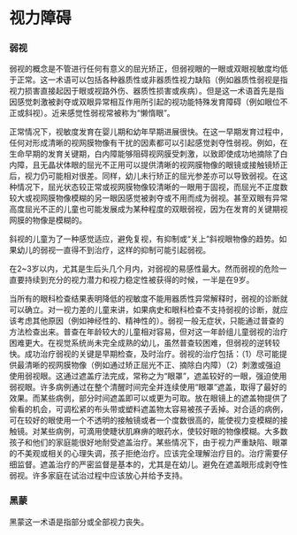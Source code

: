 # 视力障碍

### 弱视

弱视的概念是不管进行任何有意义的屈光矫正，但弱视眼的一眼或双眼视敏度均低于正常。这一术语可以包括各种器质性或非器质性视力缺陷（例如器质性弱视是指视力损害直接起因于眼或视路外伤、器质性损害或疾病）。但是这一术语首先是指因感觉刺激被剥夺或双眼异常相互作用所引起的视功能特殊发育障碍（例如眼位不正或斜视）。近来感觉性弱视常被称为“懒惰眼”。

正常情况下，视敏度发育在婴儿期和幼年早期进展很快。在这一早期发育过程中，任何对形成清晰的视网膜物像有干扰的因素都可以引起感觉剥夺性弱视。例如，在生命早期的发育关键期，白内障能够阻碍视网膜受刺激，以致即使成功地摘除了白内障，且无晶状体眼的屈光不正用可以提供清晰的视网膜物像的眼镜或接触镜矫正后，视力仍可能相对很差。同样，幼儿未行矫正的屈光参差亦可以导致弱视。在这种情况下，屈光状态较正常或视网膜物像较清晰的一眼用于固视，而屈光不正度数较大或视网膜物像模糊的另一眼因感觉被剥夺或不用而成为弱视。甚至双眼有异常高度屈光不正的儿童也可能发展成为某种程度的双眼弱视，因为在发育的关键期视网膜的物像是模糊的。

斜视的儿童为了一种感觉适应，避免复视，有抑制或“关上”斜视眼物像的趋势。如果幼儿的弱视一直得不到治疗，这样的抑制可能引起弱视。

在2~3岁以内，尤其是生后头几个月内，对弱视的易感性最大。然而弱视的危险一直要持续到充分的视力潜力和视力稳定性被获得的时候，一半是在9岁。

当所有的眼科检查结果表明降低的视敏度不能用器质性异常解释时，弱视的诊断就可以确立。对一视力差的儿童来讲，如果病史和眼科检查不支持弱视的诊断，就应该考虑其他原因（例如神经性的、精神性的）。弱视一般无症状，只能通过普查的方法检查出来。普查在年龄较大的儿童相对容易，但对这一年龄组儿童弱视的治疗困难更大。在视觉系统尚未完全成熟的幼儿，虽然普查较困难，但弱视的逆转较快。成功治疗弱视的关键是早期检查，及时治疗。弱视的治疗包括：（1）尽可能提供最清晰的视网膜物像（例如通过矫正屈光不正、摘除白内障）（2）刺激或强迫使用弱视眼。这通过遮盖疗法完成，常称之为“眼罩”，遮盖较好的一眼，强迫使用弱视眼。许多病例通过在整个清醒时间完全并连续使用“眼罩”遮盖，取得了最好的效果。而某些病例，部分时间遮盖即可以或更为可取。放在眼镜上的遮盖物提供了偷看的机会，可调松紧的布头带或塑料遮盖物太容易被孩子丢掉。对合适的病例，可在较好的眼使用一个不透明的接触镜或者一个度数很高的，能使视力变模糊的接触镜。对某些病例，可滴用使睫状肌麻痹的眼药水，使较好眼的物像模糊。大多数孩子和他们的家庭能很好地耐受遮盖治疗。某些情况下，由于视力严重缺陷、眼罩的不美观或相关的心理失调，孩子拒绝治疗。应该完全理解治疗目的。治疗需要仔细监督。遮盖治疗的严密监督是基本的，尤其是在幼儿。避免在遮盖眼形成剥夺性弱视。许多家庭在试治过程中应该放心并给予支持。

### 黑蒙

黑蒙这一术语是指部分或全部视力丧失。